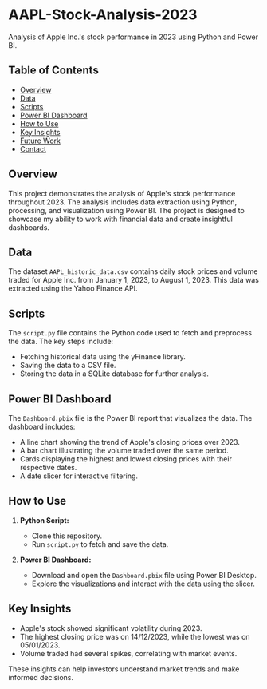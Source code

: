 # AAPL-Stock-Analysis-2023
Analysis of Apple Inc.'s stock performance in 2023 using Python and Power BI.

## Table of Contents
- [Overview](#overview)
- [Data](#data)
- [Scripts](#scripts)
- [Power BI Dashboard](#power-bi-dashboard)
- [How to Use](#how-to-use)
- [Key Insights](#key-insights)
- [Future Work](#future-work)
- [Contact](#contact)

## Overview
This project demonstrates the analysis of Apple's stock performance throughout 2023. The analysis includes data extraction using Python, processing, and visualization using Power BI. The project is designed to showcase my ability to work with financial data and create insightful dashboards.

## Data
The dataset `AAPL_historic_data.csv` contains daily stock prices and volume traded for Apple Inc. from January 1, 2023, to August 1, 2023. This data was extracted using the Yahoo Finance API.

## Scripts
The `script.py` file contains the Python code used to fetch and preprocess the data. The key steps include:

- Fetching historical data using the yFinance library.
- Saving the data to a CSV file.
- Storing the data in a SQLite database for further analysis.

## Power BI Dashboard
The `Dashboard.pbix` file is the Power BI report that visualizes the data. The dashboard includes:

- A line chart showing the trend of Apple's closing prices over 2023.
- A bar chart illustrating the volume traded over the same period.
- Cards displaying the highest and lowest closing prices with their respective dates.
- A date slicer for interactive filtering.

## How to Use
1. **Python Script:**
   - Clone this repository.
   - Run `script.py` to fetch and save the data.

2. **Power BI Dashboard:**
   - Download and open the `Dashboard.pbix` file using Power BI Desktop.
   - Explore the visualizations and interact with the data using the slicer.

## Key Insights
- Apple's stock showed significant volatility during 2023.
- The highest closing price was on 14/12/2023, while the lowest was on 05/01/2023.
- Volume traded had several spikes, correlating with market events.

These insights can help investors understand market trends and make informed decisions.

